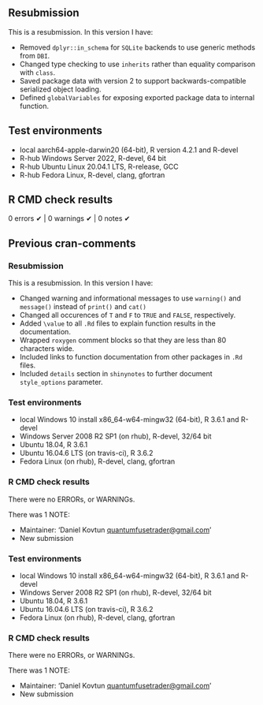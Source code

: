 ## Resubmission
This is a resubmission. In this version I have:

* Removed `dplyr::in_schema` for `SQLite` backends to use generic methods from `DBI`.
* Changed type checking to use `inherits` rather than equality comparison with `class`. 
* Saved package data with version 2 to support backwards-compatible serialized object loading.
* Defined `globalVariables` for exposing exported package data to internal function.

## Test environments
* local aarch64-apple-darwin20 (64-bit), R version 4.2.1 and R-devel
* R-hub Windows Server 2022, R-devel, 64 bit
* R-hub Ubuntu Linux 20.04.1 LTS, R-release, GCC
* R-hub Fedora Linux, R-devel, clang, gfortran

## R CMD check results
0 errors ✔ | 0 warnings ✔ | 0 notes ✔

## Previous cran-comments

### Resubmission
This is a resubmission. In this version I have:

* Changed warning and informational messages to use `warning()` and `message()` instead of `print()` and `cat()`
* Changed all occurences of `T` and `F` to `TRUE` and `FALSE`, respectively.
* Added `\value` to all `.Rd` files to explain function results in the documentation.
* Wrapped `roxygen` comment blocks so that they are less than 80 characters wide.
* Included links to function documentation from other packages in `.Rd` files.
* Included `details` section in `shinynotes` to further document `style_options` parameter.

### Test environments
* local Windows 10 install x86_64-w64-mingw32 (64-bit), R 3.6.1 and R-devel
* Windows Server 2008 R2 SP1 (on rhub), R-devel, 32/64 bit
* Ubuntu 18.04, R 3.6.1
* Ubuntu 16.04.6 LTS (on travis-ci), R 3.6.2
* Fedora Linux (on rhub), R-devel, clang, gfortran
 
### R CMD check results
There were no ERRORs, or WARNINGs.

There was 1 NOTE:
* Maintainer: ‘Daniel Kovtun <quantumfusetrader@gmail.com>’
* New submission

### Test environments
* local Windows 10 install x86_64-w64-mingw32 (64-bit), R 3.6.1 and R-devel
* Windows Server 2008 R2 SP1 (on rhub), R-devel, 32/64 bit
* Ubuntu 18.04, R 3.6.1
* Ubuntu 16.04.6 LTS (on travis-ci), R 3.6.2
* Fedora Linux (on rhub), R-devel, clang, gfortran
 
### R CMD check results
There were no ERRORs, or WARNINGs.

There was 1 NOTE:
* Maintainer: ‘Daniel Kovtun <quantumfusetrader@gmail.com>’
* New submission

